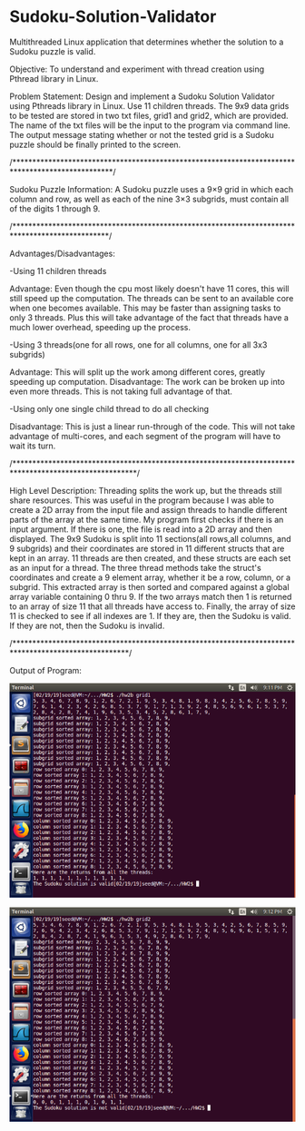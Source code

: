 # Sudoku-Solution-Validator
Multithreaded Linux application that determines whether the solution to a Sudoku puzzle is valid.

Objective: To understand and experiment with thread creation using Pthread library in Linux.

Problem Statement: Design and implement a Sudoku Solution Validator using Pthreads library in Linux.
Use 11 children threads. The 9x9 data grids to be tested are stored in two txt files, grid1 and grid2,
which are provided. The name of the txt files will be the input to the program via command line. The
output message stating whether or not the tested grid is a Sudoku puzzle should be finally printed to the
screen.

/*************************************************************************************************/

Sudoku Puzzle Information: A Sudoku puzzle uses a 9×9 grid in which each column and row, as well as each 
of the nine 3×3 subgrids, must contain all of the digits 1 through 9.

/************************************************************************************************/

Advantages/Disadvantages:

-Using 11 children threads

Advantage: Even though the cpu most likely doesn't have 11 cores, this will still speed up the computation. The threads can be sent to an available core when one becomes available. This may be faster than assigning tasks to only 3 threads. Plus this will take advantage of the fact that threads have a much lower overhead, speeding up the process.

-Using 3 threads(one for all rows, one for all columns, one for all 3x3 subgrids)

Advantage: This will split up the work among different cores, greatly speeding up computation.
Disadvantage: The work can be broken up into even more threads. This is not taking full advantage of that.

-Using only one single child thread to do all checking

Disadvantage: This is just a linear run-through of the code. This will not take advantage of multi-cores, and each segment of the program will have to wait its turn.

/*******************************************************************************************************/

High Level Description:
Threading splits the work up, but the threads still share resources. This was useful in the program because I was able to create a 2D array from the input file and assign threads to handle different parts of the array at the same time. My program first checks if there is an input argument. If there is one, the file is read into a 2D array and then displayed. The 9x9 Sudoku is split into 11 sections(all rows,all columns, and 9 subgrids) and their coordinates are stored in 11 different structs that are kept in an array. 11 threads are 
then created, and these structs are each set as an input for a thread. The three thread methods take the struct's coordinates and create a 9 element array, whether it be a row, column, or a subgrid. This extracted array is then sorted and compared against a global array variable containing 0 thru 9. If the two arrays match then 1 is returned to an array of size 11 that all threads have access to. Finally, the array of size 11 is checked to see if all indexes are 1. If they are, then the Sudoku is valid. If they are not, then the Sudoku is invalid.

/*****************************************************************************************************/

Output of Program:

![alt text](https://raw.githubusercontent.com/michaelpmoloney/Sudoku-Solution-Validator/master/Moloney_grid1.png)

![alt text](https://raw.githubusercontent.com/michaelpmoloney/Sudoku-Solution-Validator/master/Moloney_grid2.png)
